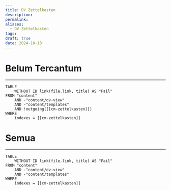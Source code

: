 ```yaml
---
title: DV Zettelkasten
description: 
permalink: 
aliases:
  - DV Zettelkasten
tags: 
draft: true
date: 2024-10-13
---
```

# Belum Tercantum
---
```dataview
TABLE
	WITHOUT ID link(file.link, title) AS "Fail"
FROM "content"
	AND -"content/dv-view"
	AND -"content/templates"
	AND !outgoing([[cm-zettelkasten]])
WHERE 
	indexes = [[cm-zettelkasten]]
```


# Semua
---
```dataview
TABLE
	WITHOUT ID link(file.link, title) AS "Fail"
FROM "content"
	AND -"content/dv-view"
	AND -"content/templates"
WHERE 
	indexes = [[cm-zettelkasten]]
```
